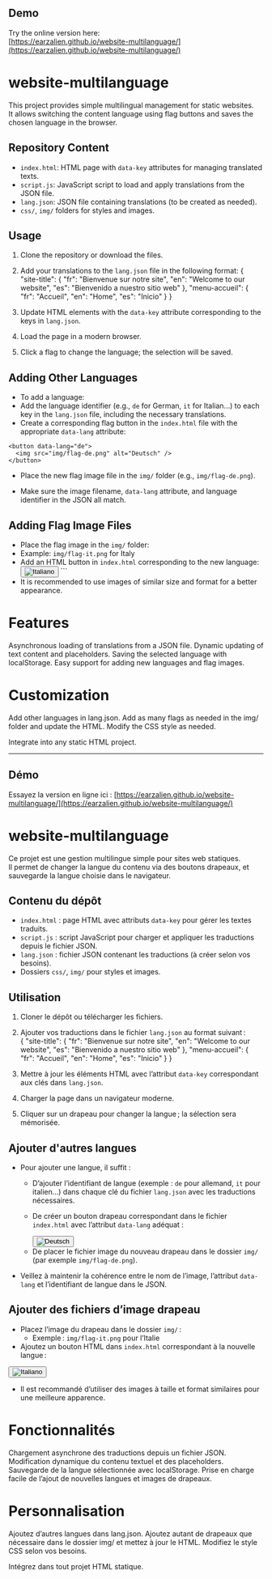 ## Demo 
Try the online version here:  
[https://earzalien.github.io/website-multilanguage/](https://earzalien.github.io/website-multilanguage/)


# website-multilanguage

This project provides simple multilingual management for static websites.  
It allows switching the content language using flag buttons and saves the chosen language in the browser.

## Repository Content

- `index.html`: HTML page with `data-key` attributes for managing translated texts.  
- `script.js`: JavaScript script to load and apply translations from the JSON file.  
- `lang.json`: JSON file containing translations (to be created as needed).  
- `css/`, `img/` folders for styles and images.

## Usage

1. Clone the repository or download the files.  
2. Add your translations to the `lang.json` file in the following format:
{
"site-title": {
"fr": "Bienvenue sur notre site",
"en": "Welcome to our website",
"es": "Bienvenido a nuestro sitio web"
},
"menu-accueil": {
"fr": "Accueil",
"en": "Home",
"es": "Inicio"
}
}

3. Update HTML elements with the `data-key` attribute corresponding to the keys in `lang.json`.  
4. Load the page in a modern browser.  
5. Click a flag to change the language; the selection will be saved.

## Adding Other Languages

- To add a language:
- Add the language identifier (e.g., `de` for German, `it` for Italian...) to each key in the `lang.json` file, including the necessary translations.
- Create a corresponding flag button in the `index.html` file with the appropriate `data-lang` attribute:
 ```
 <button data-lang="de">
   <img src="img/flag-de.png" alt="Deutsch" />
 </button>
 ```
- Place the new flag image file in the `img/` folder (e.g., `img/flag-de.png`).

- Make sure the image filename, `data-lang` attribute, and language identifier in the JSON all match.

## Adding Flag Image Files

- Place the flag image in the `img/` folder:
- Example: `img/flag-it.png` for Italy
- Add an HTML button in `index.html` corresponding to the new language:
<button data-lang="it"> <img src="img/flag-it.png" alt="Italiano" /> </button> ```
- It is recommended to use images of similar size and format for a better appearance.

# Features
Asynchronous loading of translations from a JSON file.
Dynamic updating of text content and placeholders.
Saving the selected language with localStorage.
Easy support for adding new languages and flag images.

# Customization
Add other languages in lang.json.
Add as many flags as needed in the img/ folder and update the HTML.
Modify the CSS style as needed.

Integrate into any static HTML project.

----------------------------------------------------------------------------------------------------------------
## Démo

Essayez la version en ligne ici :
[https://earzalien.github.io/website-multilanguage/](https://earzalien.github.io/website-multilanguage/)


# website-multilanguage

Ce projet est une gestion multilingue simple pour sites web statiques.  
Il permet de changer la langue du contenu via des boutons drapeaux, et sauvegarde la langue choisie dans le navigateur.

## Contenu du dépôt

- `index.html` : page HTML avec attributs `data-key` pour gérer les textes traduits.  
- `script.js` : script JavaScript pour charger et appliquer les traductions depuis le fichier JSON.  
- `lang.json` : fichier JSON contenant les traductions (à créer selon vos besoins).  
- Dossiers `css/`, `img/` pour styles et images.

## Utilisation

1. Cloner le dépôt ou télécharger les fichiers.  
2. Ajouter vos traductions dans le fichier `lang.json` au format suivant :  
{
"site-title": {
"fr": "Bienvenue sur notre site",
"en": "Welcome to our website",
"es": "Bienvenido a nuestro sitio web"
},
"menu-accueil": {
"fr": "Accueil",
"en": "Home",
"es": "Inicio"
}
}

3. Mettre à jour les éléments HTML avec l’attribut `data-key` correspondant aux clés dans `lang.json`.  
4. Charger la page dans un navigateur moderne.  
5. Cliquer sur un drapeau pour changer la langue ; la sélection sera mémorisée.

## Ajouter d'autres langues

- Pour ajouter une langue, il suffit :
  - D’ajouter l’identifiant de langue (exemple : `de` pour allemand, `it` pour italien...) dans chaque clé du fichier `lang.json` avec les traductions nécessaires.
  - De créer un bouton drapeau correspondant dans le fichier `index.html` avec l’attribut `data-lang` adéquat :
    
    <!-- code html à insérer -->
    <button data-lang="de">
      <img src="img/flag-de.png" alt="Deutsch" />
    </button>
   <!-- fin html -->
  
  - De placer le fichier image du nouveau drapeau dans le dossier `img/` (par exemple `img/flag-de.png`).

- Veillez à maintenir la cohérence entre le nom de l’image, l’attribut `data-lang` et l’identifiant de langue dans le JSON.

## Ajouter des fichiers d’image drapeau

- Placez l’image du drapeau dans le dossier `img/` :  
  - Exemple : `img/flag-it.png` pour l’Italie
- Ajoutez un bouton HTML dans `index.html` correspondant à la nouvelle langue :  

<button data-lang="it"> <img src="img/flag-it.png" alt="Italiano" /> </button>

- Il est recommandé d’utiliser des images à taille et format similaires pour une meilleure apparence.

# Fonctionnalités

Chargement asynchrone des traductions depuis un fichier JSON.
Modification dynamique du contenu textuel et des placeholders.
Sauvegarde de la langue sélectionnée avec localStorage.
Prise en charge facile de l’ajout de nouvelles langues et images de drapeaux.

# Personnalisation

Ajoutez d’autres langues dans lang.json.
Ajoutez autant de drapeaux que nécessaire dans le dossier img/ et mettez à jour le HTML.
Modifiez le style CSS selon vos besoins.

Intégrez dans tout projet HTML statique.
